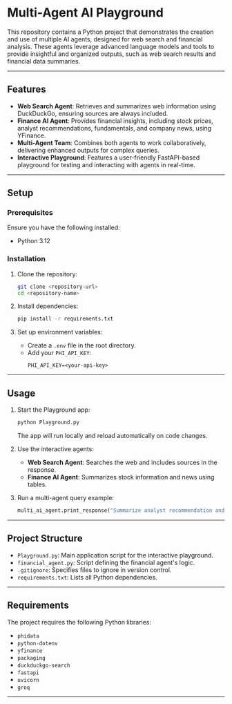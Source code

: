 # Multi-Agent AI Playground

This repository contains a Python project that demonstrates the creation and use of multiple AI agents, designed for web search and financial analysis. These agents leverage advanced language models and tools to provide insightful and organized outputs, such as web search results and financial data summaries.

---

## Features

- **Web Search Agent**: Retrieves and summarizes web information using DuckDuckGo, ensuring sources are always included.
- **Finance AI Agent**: Provides financial insights, including stock prices, analyst recommendations, fundamentals, and company news, using YFinance.
- **Multi-Agent Team**: Combines both agents to work collaboratively, delivering enhanced outputs for complex queries.
- **Interactive Playground**: Features a user-friendly FastAPI-based playground for testing and interacting with agents in real-time.

---

## Setup

### Prerequisites

Ensure you have the following installed:
- Python 3.12

### Installation

1. Clone the repository:
   ```bash
   git clone <repository-url>
   cd <repository-name>
   ```

2. Install dependencies:
   ```bash
   pip install -r requirements.txt
   ```

3. Set up environment variables:
   - Create a `.env` file in the root directory.
   - Add your `PHI_API_KEY`:
     ```
     PHI_API_KEY=<your-api-key>
     ```

---

## Usage

1. Start the Playground app:
   ```bash
   python Playground.py
   ```

   The app will run locally and reload automatically on code changes.

2. Use the interactive agents:
   - **Web Search Agent**: Searches the web and includes sources in the response.
   - **Finance AI Agent**: Summarizes stock information and news using tables.

3. Run a multi-agent query example:
   ```python
   multi_ai_agent.print_response("Summarize analyst recommendation and share the latest news for NVDA", stream=True)
   ```

---

## Project Structure

- `Playground.py`: Main application script for the interactive playground.
- `financial_agent.py`: Script defining the financial agent's logic.
- `.gitignore`: Specifies files to ignore in version control.
- `requirements.txt`: Lists all Python dependencies.

---

## Requirements

The project requires the following Python libraries:
- `phidata`
- `python-dotenv`
- `yfinance`
- `packaging`
- `duckduckgo-search`
- `fastapi`
- `uvicorn`
- `groq`

---



